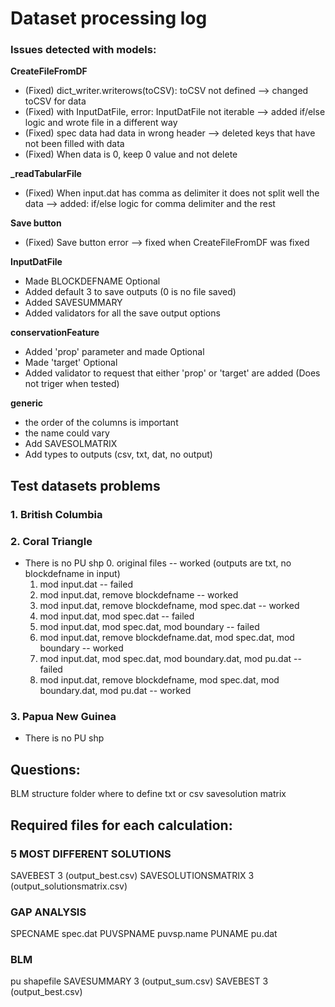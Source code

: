 # Dataset processing log


### Issues detected with models:  
**CreateFileFromDF**
- (Fixed) dict_writer.writerows(toCSV): toCSV not defined
    --> changed toCSV for data
- (Fixed) with InputDatFile, error: InputDatFile not iterable 
    --> added if/else logic and wrote file in a different way
- (Fixed) spec data had data in wrong header
    --> deleted keys that have not been filled with data
- (Fixed) When data is 0, keep 0 value and not delete

**_readTabularFile**
- (Fixed) When input.dat has comma as delimiter it does not split well the data 
    --> added:  if/else logic for comma delimiter and the rest

**Save button**
- (Fixed) Save button error
    --> fixed when CreateFileFromDF was fixed

**InputDatFile**
- Made BLOCKDEFNAME Optional
- Added default 3 to save outputs (0 is no file saved)
- Added SAVESUMMARY
- Added validators for all the save output options

**conservationFeature**
- Added 'prop' parameter and made Optional
- Made 'target' Optional
- Added validator to request that either 'prop' or 'target' are added (Does not triger when tested)

**generic**
- the order of the columns is important
- the name could vary
- Add SAVESOLMATRIX
- Add types to outputs (csv, txt, dat, no output)

## Test datasets problems

### 1. British Columbia


### 2. Coral Triangle

- There is no PU shp
    0. original files -- worked (outputs are txt, no blockdefname in input)
    1. mod input.dat -- failed
    2. mod input.dat, remove blockdefname -- worked
    3. mod input.dat, remove blockdefname, mod spec.dat -- worked
    4. mod input.dat, mod spec.dat -- failed
    5. mod input.dat, mod spec.dat, mod boundary -- failed
    6. mod input.dat, remove blockdefname.dat, mod spec.dat, mod boundary -- worked
    7. mod input.dat, mod spec.dat, mod boundary.dat, mod pu.dat -- failed
    8. mod input.dat, remove blockdefname, mod spec.dat, mod boundary.dat, mod pu.dat -- worked

### 3. Papua New Guinea
- There is no PU shp

## Questions:
BLM structure folder
where to define txt or csv
savesolution matrix

## Required files for each calculation:

### 5 MOST DIFFERENT SOLUTIONS
SAVEBEST 3 (output_best.csv)
SAVESOLUTIONSMATRIX 3 (output_solutionsmatrix.csv)

### GAP ANALYSIS
SPECNAME spec.dat
PUVSPNAME puvsp.name
PUNAME pu.dat

### BLM
pu shapefile
SAVESUMMARY 3 (output_sum.csv)
SAVEBEST 3 (output_best.csv)